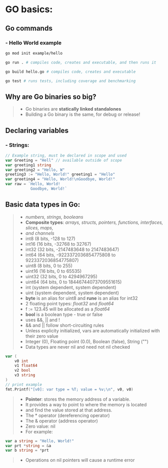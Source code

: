 # GO basics:
## Go commands
### - Hello World example
```bash
go mod init example/hello
```
```bash
go run . # compiles code, creates and executable, and then runs it
```
```bash
go build hello.go # compiles code, creates and executable
```
```bash
go test # runs tests, including coverage and benchmarking
```
## Why are Go binaries so big?
>- Go binaries are **statically linked standalones**
>- Building a Go binary is the same, for debug or release!
## Declaring variables
### - Strings:
```go
// Example string, must be declared in scope and used
var Greeting = "Hell" // available outside of scope 
var greeting1 string
var greeting2 = "Hello, W"
greeting3 := "Hello, World!" greeting1 = "Hello" 
var greeting4 = "Hello, World!\nGoodbye, World!"
var raw = `Hello, World!
           Goodbye, World!`
```
## Basic data types in Go:
>- _numbers, strings, booleans_
>- **Composite types**: _arrays, structs, pointers, functions, interfaces, slices, maps,_ 
>- _and channels_
>- int8 (8 bits, -128 to 127)
>- int16 (16 bits, -32768 to 32767)
>- int32 (32 bits, -2147483648 to 2147483647)
>- int64 (64 bits, -9223372036854775808 to 9223372036854775807)
>- uint8 (8 bits, 0 to 255)
>- uint16 (16 bits, 0 to 65535)
>- uint32 (32 bits, 0 to 4294967295)
>- uint64 (64 bits, 0 to 18446744073709551615)
>- int (system dependent, system dependent)
>- uint (system dependent, system dependent)
>- **byte** is an alias for uint8 and **rune** is an alias for int32
>- 2 floating point types: _float32_ and _float64_
>- f := 123.45 will be allocated as a _float64_
>- **bool** is a boolean type - true or false 
>- uses &&, || and !
>- && and || follow short-circuiting rules
>- Unless explicity initialized, vars are automatically initialized with their zero value
>- Integer (0), Floating point (0.0), Boolean (false), String ("")
>- Data types are never nil and need not nil checked
```go
var (
    v0 int
    v1 float64
    v2 bool
    v3 string
)
// print example
fmt.Printf("[v0]: var type = %T; value = %v;\n", v0, v0)
```
>- **Pointer**: stores the memory address of a variable.
>- It provides a way to point to where the memory is located
>- and find the value stored at that address.
>- The * operator (dereferencing operator)
>- The & operator (address operator)
>- Zero value: nil
>- For example: 
```go
var a string = "Hello, World!"
var prt *string = &a
var b string = *prt
```
>- Operations on nil pointers will cause a runtime error

